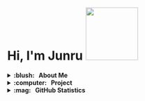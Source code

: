 # Hi, I'm Junru <img src='https://media.giphy.com/media/bcKmIWkUMCjVm/giphy.gif' width='120"'>

<!-- start introduction section -->
<details>
  <summary><b>:blush: &nbsp; About Me</b></summary>
  <br>
  <p> 
    :school: &nbsp; An undergraduate in Computer Science, Data Science, and Mathematics at the University of Toronto
  </p>
  <p>
    :book: &nbsp; I'm reading C++ Primer and Das Kapital 
  </p>
  <p>
    :camera: &nbsp; I'm a photograohy lover
  </p>
  <p>
    :mailbox_with_no_mail: &nbsp; junru.lin@mail.utoronto.ca
  </p>
  <br/>
</details>
<!-- end introduction section -->



<!-- start project section -->
<details>
<summary><b>:computer: &nbsp; Project </b></summary>
  <br/>
<table>
  <thead>
    <tr>
      <th>Project</th>
      <th>Skills used</th>
      <th>Description</th>
    </tr>
  </thead>
  <tbody>
    <tr>
      <td><a href='https://github.com/MarkUsProject'>MarkUs</a></td>
      <td>Ruby on rails, React</td>
      <td>A web application for the submission and grading of assignments</td>
    </tr>
    <tr>
      <td><a href='https://github.com/JunruL/CSC207-Time'>Time</a></td>
      <td>Java</td>
      <td>A desktop app for time management</td>
    </tr>
    <tr>
      <td><a href="https://github.com/JunruL/CSC111-Chinese-Chese-AI">Chess Game</a></td>
      <td>Python</td>
      <td>Chinese Chess Game with an AI player</td>
    </tr>
    <tr>
      <td><a href='https://github.com/JunruL/CSC110-Impact-of-climate-change-on-wildefire'>Climate Change</a></td>
      <td>Python</td>
      <td>Analysis of climate change and wildefire</td>
    </tr>
  </tbody>
</table>
  <br/>
</details>
<!-- end project section -->



<!-- start GitHub Statistic ssection -->
<details>
  <summary><b>:mag: &nbsp; GitHub Statistics</b></summary>
  <br/>
    <p align="center">
        <img height="137px" src="https://github-readme-stats.vercel.app/api?username=JunruL&hide_title=true&hide_border=true&show_icons=true&include_all_commits=true&count_private=true&line_height=21&theme=nightowl" />
    </p>
    <p align="center">
        <img height="137px" src="https://github-readme-streak-stats.herokuapp.com/?user=JunruL&hide_border=true&theme=nightowl" />
         <img height="137px" src="https://github-readme-stats.vercel.app/api/top-langs/?username=JunruL&hide=html&hide_title=true&hide_border=true&layout=compact&langs_count=8&theme=nightowl" />
    </p>
</details>
<!-- end GitHub Statistic ssection -->
